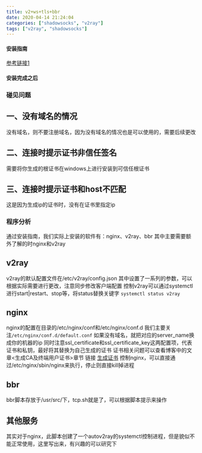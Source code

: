 ```yaml
---
title: v2+ws+tls+bbr
date: 2020-04-14 21:24:04
categories: ["shadowsocks", "v2ray"]
tags: ["v2ray", "shadowsocks"]
---
```

#### 安装指南
[参考链接1](http://luyiminggonnabeok.cn/2019/10/18/%E4%B8%80%E9%94%AE%E8%84%9A%E6%9C%AC%E9%85%8D%E7%BD%AEV2ray%E6%A2%AF%E5%AD%90%E6%95%99%E7%A8%8B/)
#### 安装完成之后
### 碰见问题
## 一、没有域名的情况
没有域名，则不要注册域名，因为没有域名的情况也是可以使用的，需要后续更改
## 二、连接时提示证书非信任签名
需要将你生成的根证书在windows上进行安装到可信任根证书
<!-- more -->
## 三、连接时提示证书和host不匹配
这是因为生成ip的证书时，没有在证书里指定ip
### 程序分析
通过安装指南，我们实际上安装的软件有：nginx、v2ray、bbr
其中主要需要额外了解的时nginx和v2ray
## v2ray
v2ray的默认配置文件在/etc/v2ray/config.json
其中设置了一系列的参数，可以根据实际需要进行更改，注意同步修改客户端配置
控制v2ray可以通过systemctl进行start|restart、stop等，将status替换关键字
`systemctl status v2ray`
## nginx
nginx的配置在目录的/etc/nginx/conf和/etc/nginx/conf.d
我们主要关注`/etc/nginx/conf.d/default.conf`
如果没有域名，就把对应的server_name换成你的机器的ip
同时注意ssl_certificate和ssl_certificate_key这两配置项，代表证书和私钥，最好将其替换为自己生成的证书
证书相关问题可以查看博客中的文章<生成CA及终端用户证书>章节
链接 [生成证书](/2019/08/06/openssl使用指南/#生成CA及终端用户证书)
控制nginx，可以直接通过/etc/nginx/sbin/nginx来执行，停止则直接kill掉进程
## bbr
bbr脚本存放于/usr/src/下，tcp.sh就是了，可以根据脚本提示来操作
## 其他服务
其实对于nginx，此脚本创建了一个autov2ray的systemctl控制进程，但是貌似不能正常使用，这里写出来，有兴趣的可以研究下


